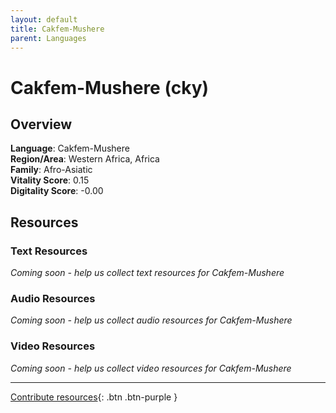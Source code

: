 ```yaml
---
layout: default
title: Cakfem-Mushere
parent: Languages
---
```


# Cakfem-Mushere (cky)

## Overview

**Language**: Cakfem-Mushere  
**Region/Area**: Western Africa, Africa  
**Family**: Afro-Asiatic  
**Vitality Score**: 0.15  
**Digitality Score**: -0.00  

## Resources

### Text Resources
*Coming soon - help us collect text resources for Cakfem-Mushere*

### Audio Resources
*Coming soon - help us collect audio resources for Cakfem-Mushere*

### Video Resources
*Coming soon - help us collect video resources for Cakfem-Mushere*

---

[Contribute resources](https://fairtrain.github.io/){: .btn .btn-purple }
